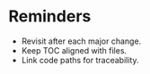 # Reminders

- Revisit after each major change.
- Keep TOC aligned with files.
- Link code paths for traceability.

